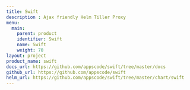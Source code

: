 ```yaml
---
title: Swift
description : Ajax friendly Helm Tiller Proxy
menu:
  main:
    parent: product
    identifier: Swift
    name: Swift
    weight: 70
layout: project
product_name: swift
docs_url: https://github.com/appscode/swift/tree/master/docs
github_url: https://github.com/appscode/swift
helm_url: https://github.com/appscode/swift/tree/master/chart/swift
---
```

